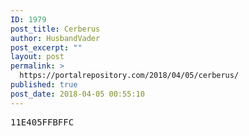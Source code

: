 ```yaml
---
ID: 1979
post_title: Cerberus
author: HusbandVader
post_excerpt: ""
layout: post
permalink: >
  https://portalrepository.com/2018/04/05/cerberus/
published: true
post_date: 2018-04-05 00:55:10
---
```

<pre>11E405FFBFFC</pre>